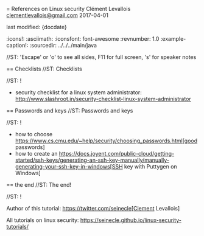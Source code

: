 = References on Linux security
Clément Levallois <clementlevallois@gmail.com>
2017-04-01

last modified: {docdate}

:icons!:
:asciimath:
:iconsfont:   font-awesome
:revnumber: 1.0
:example-caption!:
:sourcedir: ../../../main/java

//ST: 'Escape' or 'o' to see all sides, F11 for full screen, 's' for speaker notes

== Checklists
//ST: Checklists

//ST: !
- security checklist for a linux system administrator: http://www.slashroot.in/security-checklist-linux-system-administrator

== Passwords and keys
//ST: Passwords and keys

//ST: !
- how to choose https://www.cs.cmu.edu/~help/security/choosing_passwords.html[good passwords]
- how to create an https://docs.joyent.com/public-cloud/getting-started/ssh-keys/generating-an-ssh-key-manually/manually-generating-your-ssh-key-in-windows[SSH key with Puttygen on Windows]

== the end
//ST: The end!

//ST: !

Author of this tutorial: https://twitter.com/seinecle[Clement Levallois]

All tutorials on linux security: https://seinecle.github.io/linux-security-tutorials/
